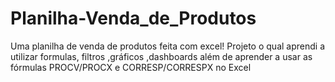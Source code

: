 # Planilha-Venda_de_Produtos
Uma planilha de venda de produtos feita com excel! Projeto o qual aprendi a utilizar formulas, filtros ,gráficos ,dashboards além de aprender a usar as fórmulas PROCV/PROCX e CORRESP/CORRESPX no Excel
